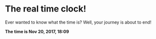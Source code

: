 # The real time clock!

Ever wanted to know what the time is? Well, your journey is about to end!

**The time is Nov 20, 2017, 18:09**